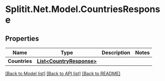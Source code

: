 # Splitit.Net.Model.CountriesResponse

## Properties

Name | Type | Description | Notes
------------ | ------------- | ------------- | -------------
**Countries** | [**List&lt;CountryResponse&gt;**](CountryResponse.md) |  | 

[[Back to Model list]](../README.md#documentation-for-models) [[Back to API list]](../README.md#documentation-for-api-endpoints) [[Back to README]](../README.md)


